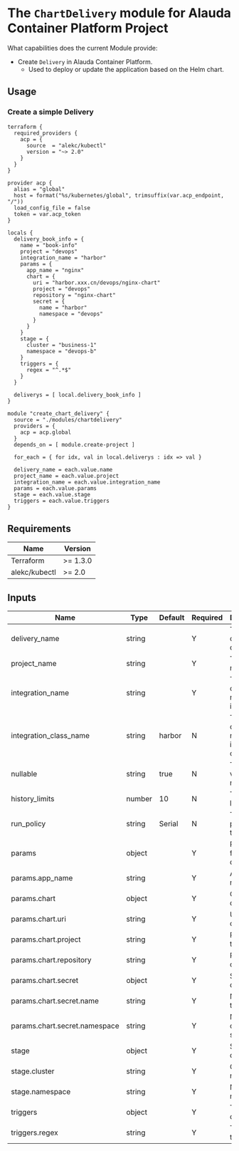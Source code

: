 # The `ChartDelivery` module for Alauda Container Platform Project

What capabilities does the current Module provide:

- Create `Delivery` in Alauda Container Platform.
  - Used to deploy or update the application based on the Helm chart.

## Usage

### Create a simple Delivery

```hcl
terraform {
  required_providers {
    acp = {
      source  = "alekc/kubectl"
      version = "~> 2.0"
    }
  }
}

provider acp {
  alias = "global"
  host = format("%s/kubernetes/global", trimsuffix(var.acp_endpoint, "/"))
  load_config_file = false
  token = var.acp_token
}

locals {
  delivery_book_info = {
    name = "book-info"
    project = "devops"
    integration_name = "harbor"
    params = {
      app_name = "nginx"
      chart = {
        uri = "harbor.xxx.cn/devops/nginx-chart"
        project = "devops"
        repository = "nginx-chart"
        secret = {
          name = "harbor"
          namespace = "devops"
        }
      }
    }
    stage = {
      cluster = "business-1"
      namespace = "devops-b"
    }
    triggers = {
      regex = "^.*$"
    }
  }

  deliverys = [ local.delivery_book_info ]
}

module "create_chart_delivery" {
  source = "./modules/chartdelivery"
  providers = {
    acp = acp.global
  }
  depends_on = [ module.create-project ]

  for_each = { for idx, val in local.deliverys : idx => val }

  delivery_name = each.value.name
  project_name = each.value.project
  integration_name = each.value.integration_name
  params = each.value.params
  stage = each.value.stage
  triggers = each.value.triggers
}
```

## Requirements

| Name          | Version  |
| ------------- | -------- |
| Terraform     | >= 1.3.0 |
| alekc/kubectl | >= 2.0   |


## Inputs

| Name                    | Type   | Default | Required | Description                                      |
|-------------------------|--------|---------|----------|--------------------------------------------------|
| delivery_name           | string |         | Y        | The name of the delivery                         |
| project_name            | string |         | Y        | The project name                                 |
| integration_name        | string |         | Y        | The name of the registry integration             |
| integration_class_name  | string | harbor  | N        | The name of the registry integration class       |
| nullable                | string | true    | N        | The artifact value is nullable                   |
| history_limits          | number | 10      | N        | The history limits                               |
| run_policy              | string | Serial  | N        | The run policy of the delivery                   |
| params                  | object |         | Y        | Parameters for the delivery                      |
| params.app_name         | string |         | Y        | Application name                                 |
| params.chart            | object |         | Y        | Chart details                                    |
| params.chart.uri        | string |         | Y        | URI of the chart                                 |
| params.chart.project    | string |         | Y        | Project of the chart                             |
| params.chart.repository | string |         | Y        | Repository of the chart                          |
| params.chart.secret     | object |         | Y        | Secret details                                   |
| params.chart.secret.name | string |        | Y        | Name of the secret                               |
| params.chart.secret.namespace | string |   | Y        | Namespace of the secret                          |
| stage                   | object |         | Y        | Stage details                                    |
| stage.cluster           | string |         | Y        | Cluster name                                     |
| stage.namespace         | string |         | Y        | Namespace name                                   |
| triggers                | object |         | Y        | Trigger details                                  |
| triggers.regex          | string |         | Y        | The trigger tag regex                            |
